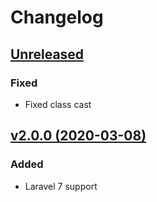 # Changelog

## [Unreleased](https://github.com/jn-jairo/laravel-eloquent-cast/compare/v2.0.0...2.x)

### Fixed
- Fixed class cast

## [v2.0.0 (2020-03-08)](https://github.com/jn-jairo/laravel-eloquent-cast/compare/v1.0.0...v2.0.0)

### Added
- Laravel 7 support
